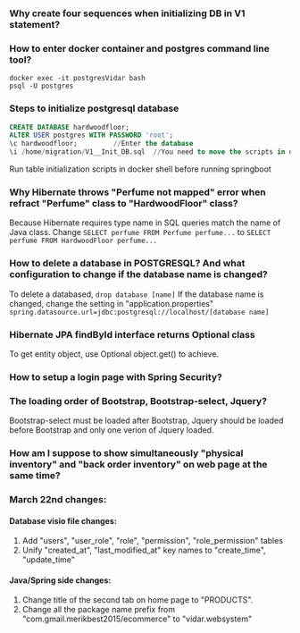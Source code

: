 ### Why create four sequences when initializing DB in V1 statement?

### How to enter docker container and postgres command line tool?
```shell
docker exec -it postgresVidar bash
psql -U postgres
```

### Steps to initialize postgresql database
```sql
CREATE DATABASE hardwoodfloor;
ALTER USER postgres WITH PASSWORD 'root';
\c hardwoodfloor;         //Enter the database
\i /home/migration/V1__Init_DB.sql  //You need to move the scripts in docker system directory before running them
```
Run table initialization scripts in docker shell before running springboot

### Why Hibernate throws "Perfume not mapped" error when refract "Perfume" class to "HardwoodFloor" class?
Because Hibernate requires type name in SQL queries match the name of Java class.
Change ```SELECT perfume FROM Perfume perfume...``` to ```SELECT perfume FROM HardwoodFloor perfume... ```

### How to delete a database in POSTGRESQL? And what configuration to change if the database name is changed?
To delete a databased, ```drop database [name]```
If the database name is changed, change the setting in "application.properties"
```spring.datasource.url=jdbc:postgresql://localhost/[database name]```

### Hibernate JPA findById interface returns Optional class
To get entity object, use Optional object.get() to achieve.

### How to setup a login page with Spring Security?

### The loading order of Bootstrap, Bootstrap-select, Jquery?
Bootstrap-select must be loaded after Bootstrap, Jquery should be loaded before Bootstrap and only one verion of Jquery loaded.

### How am I suppose to show simultaneously "physical inventory" and "back order inventory" on web page at the same time?


### March 22nd changes:
#### Database visio file changes:
1. Add "users", "user_role", "role", "permission", "role_permission" tables
2. Unify "created_at", "last_modified_at" key names to "create_time", "update_time"
#### Java/Spring side changes:
1. Change title of the second tab on home page to "PRODUCTS".
2. Change all the package name prefix from "com.gmail.merikbest2015/ecommerce" to "vidar.websystem"